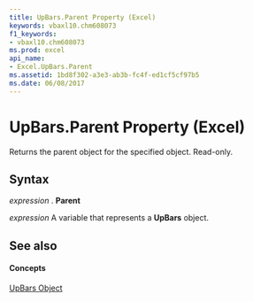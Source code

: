 ```yaml
---
title: UpBars.Parent Property (Excel)
keywords: vbaxl10.chm608073
f1_keywords:
- vbaxl10.chm608073
ms.prod: excel
api_name:
- Excel.UpBars.Parent
ms.assetid: 1bd8f302-a3e3-ab3b-fc4f-ed1cf5cf97b5
ms.date: 06/08/2017
---
```



# UpBars.Parent Property (Excel)

Returns the parent object for the specified object. Read-only.


## Syntax

 _expression_ . **Parent**

 _expression_ A variable that represents a **UpBars** object.


## See also


#### Concepts


[UpBars Object](Excel.UpBars(objec).md)

